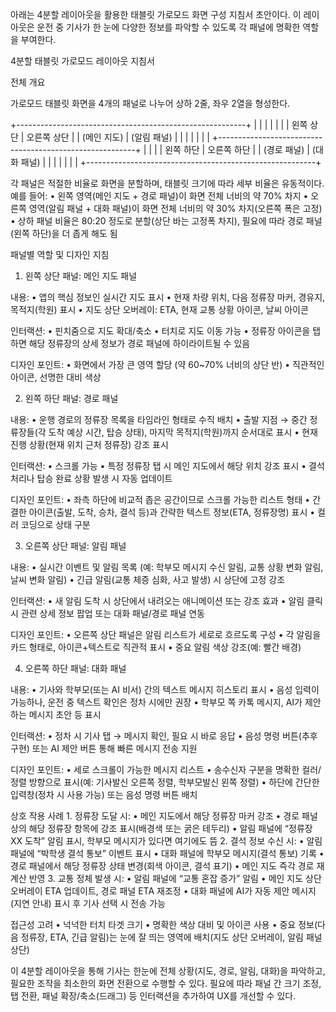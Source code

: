아래는 4분할 레이아웃을 활용한 태블릿 가로모드 화면 구성 지침서 초안이다. 이 레이아웃은 운전 중 기사가 한 눈에 다양한 정보를 파악할 수 있도록 각 패널에 명확한 역할을 부여한다.

4분할 태블릿 가로모드 레이아웃 지침서

전체 개요

가로모드 태블릿 화면을 4개의 패널로 나누어 상하 2줄, 좌우 2열을 형성한다.

+---------------------------------------------------------+
|                |                                        |
|                |                                        |
|  왼쪽 상단      |              오른쪽 상단                |
| (메인 지도)     | (알림 패널)                            |
|                |                                        |
|                |                                        |
+---------------------------------------------------------+
|                |                                        |
|  왼쪽 하단      |              오른쪽 하단                |
| (경로 패널)     | (대화 패널)                            |
|                |                                        |
|                |                                        |
+---------------------------------------------------------+

각 패널은 적절한 비율로 화면을 분할하며, 태블릿 크기에 따라 세부 비율은 유동적이다. 예를 들어:
	•	왼쪽 영역(메인 지도 + 경로 패널)이 화면 전체 너비의 약 70% 차지
	•	오른쪽 영역(알림 패널 + 대화 패널)이 화면 전체 너비의 약 30% 차지(오른쪽 폭은 고정)
	•	상하 패널 비율은 80:20 정도로 분할(상단 바는 고정폭 차지), 필요에 따라 경로 패널(왼쪽 하단)을 더 좁게 해도 됨

패널별 역할 및 디자인 지침

1. 왼쪽 상단 패널: 메인 지도 패널

내용:
	•	앱의 핵심 정보인 실시간 지도 표시
	•	현재 차량 위치, 다음 정류장 마커, 경유지, 목적지(학원) 표시
	•	지도 상단 오버레이: ETA, 현재 교통 상황 아이콘, 날씨 아이콘

인터랙션:
	•	핀치줌으로 지도 확대/축소
	•	터치로 지도 이동 가능
	•	정류장 아이콘을 탭하면 해당 정류장의 상세 정보가 경로 패널에 하이라이트될 수 있음

디자인 포인트:
	•	화면에서 가장 큰 영역 할당 (약 60~70% 너비의 상단 반)
	•	직관적인 아이콘, 선명한 대비 색상

2. 왼쪽 하단 패널: 경로 패널

내용:
	•	운행 경로의 정류장 목록을 타임라인 형태로 수직 배치
	•	출발 지점 → 중간 정류장들(각 도착 예상 시간, 탑승 상태), 마지막 목적지(학원)까지 순서대로 표시
	•	현재 진행 상황(현재 위치 근처 정류장) 강조 표시

인터랙션:
	•	스크롤 가능
	•	특정 정류장 탭 시 메인 지도에서 해당 위치 강조 표시
	•	결석 처리나 탑승 완료 상황 발생 시 자동 업데이트

디자인 포인트:
	•	좌측 하단에 비교적 좁은 공간이므로 스크롤 가능한 리스트 형태
	•	간결한 아이콘(출발, 도착, 승차, 결석 등)과 간략한 텍스트 정보(ETA, 정류장명) 표시
	•	컬러 코딩으로 상태 구분

3. 오른쪽 상단 패널: 알림 패널

내용:
	•	실시간 이벤트 및 알림 목록 (예: 학부모 메시지 수신 알림, 교통 상황 변화 알림, 날씨 변화 알림)
	•	긴급 알림(교통 체증 심화, 사고 발생) 시 상단에 고정 강조

인터랙션:
	•	새 알림 도착 시 상단에서 내려오는 애니메이션 또는 강조 효과
	•	알림 클릭 시 관련 상세 정보 팝업 또는 대화 패널/경로 패널 연동

디자인 포인트:
	•	오른쪽 상단 패널은 알림 리스트가 세로로 흐르도록 구성
	•	각 알림을 카드 형태로, 아이콘+텍스트로 직관적 표시
	•	중요 알림 색상 강조(예: 빨간 배경)

4. 오른쪽 하단 패널: 대화 패널

내용:
	•	기사와 학부모(또는 AI 비서) 간의 텍스트 메시지 히스토리 표시
	•	음성 입력이 가능하나, 운전 중 텍스트 확인은 정차 시에만 권장
	•	학부모 쪽 카톡 메시지, AI가 제안하는 메시지 초안 등 표시

인터랙션:
	•	정차 시 기사 탭 → 메시지 확인, 필요 시 바로 응답
	•	음성 명령 버튼(추후 구현) 또는 AI 제안 버튼 통해 빠른 메시지 전송 지원

디자인 포인트:
	•	세로 스크롤이 가능한 메시지 리스트
	•	송수신자 구분을 명확한 컬러/정렬 방향으로 표시(예: 기사발신 오른쪽 정렬, 학부모발신 왼쪽 정렬)
	•	하단에 간단한 입력창(정차 시 사용 가능) 또는 음성 명령 버튼 배치

상호 작용 사례
	1.	정류장 도달 시:
	•	메인 지도에서 해당 정류장 마커 강조
	•	경로 패널 상의 해당 정류장 항목에 강조 표시(배경색 또는 굵은 테두리)
	•	알림 패널에 “정류장 XX 도착” 알림 표시, 학부모 메시지가 있다면 여기에도 뜸
	2.	결석 정보 수신 시:
	•	알림 패널에 “박학생 결석 통보” 이벤트 표시
	•	대화 패널에 학부모 메시지(결석 통보) 기록
	•	경로 패널에서 해당 정류장 상태 변경(회색 아이콘, 결석 표기)
	•	메인 지도 즉각 경로 재계산 반영
	3.	교통 정체 발생 시:
	•	알림 패널에 “교통 혼잡 증가” 알림
	•	메인 지도 상단 오버레이 ETA 업데이트, 경로 패널 ETA 재조정
	•	대화 패널에 AI가 자동 제안 메시지(지연 안내) 표시 후 기사 선택 시 전송 가능

접근성 고려
	•	넉넉한 터치 타겟 크기
	•	명확한 색상 대비 및 아이콘 사용
	•	중요 정보(다음 정류장, ETA, 긴급 알림)는 눈에 잘 띄는 영역에 배치(지도 상단 오버레이, 알림 패널 상단)

이 4분할 레이아웃을 통해 기사는 한눈에 전체 상황(지도, 경로, 알림, 대화)을 파악하고, 필요한 조작을 최소한의 화면 전환으로 수행할 수 있다.
필요에 따라 패널 간 크기 조정, 탭 전환, 패널 확장/축소(드래그) 등 인터랙션을 추가하여 UX를 개선할 수 있다.